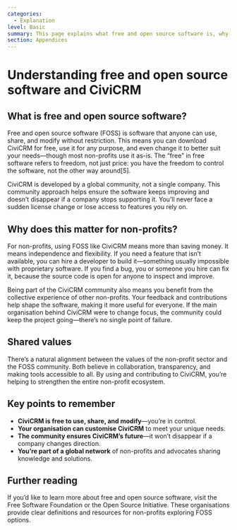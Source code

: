 ```yaml
---
categories:
  - Explanation  
level: Basic  
summary: This page explains what free and open source software is, why it matters for non-profits, and how CiviCRM’s open approach benefits your organisation.  
section: Appendices  
---
```


# Understanding free and open source software and CiviCRM

## What is free and open source software?

Free and open source software (FOSS) is software that anyone can use, share, and modify without restriction. This means you can download CiviCRM for free, use it for any purpose, and even change it to better suit your needs—though most non-profits use it as-is. The “free” in free software refers to freedom, not just price: you have the freedom to control the software, not the other way around[5].

CiviCRM is developed by a global community, not a single company. This community approach helps ensure the software keeps improving and doesn’t disappear if a company stops supporting it. You’ll never face a sudden license change or lose access to features you rely on.

## Why does this matter for non-profits?

For non-profits, using FOSS like CiviCRM means more than saving money. It means independence and flexibility. If you need a feature that isn’t available, you can hire a developer to build it—something usually impossible with proprietary software. If you find a bug, you or someone you hire can fix it, because the source code is open for anyone to inspect and improve.

Being part of the CiviCRM community also means you benefit from the collective experience of other non-profits. Your feedback and contributions help shape the software, making it more useful for everyone. If the main organisation behind CiviCRM were to change focus, the community could keep the project going—there’s no single point of failure.

## Shared values

There’s a natural alignment between the values of the non-profit sector and the FOSS community. Both believe in collaboration, transparency, and making tools accessible to all. By using and contributing to CiviCRM, you’re helping to strengthen the entire non-profit ecosystem.

## Key points to remember

- **CiviCRM is free to use, share, and modify**—you’re in control.
- **Your organisation can customise CiviCRM** to meet your unique needs.
- **The community ensures CiviCRM’s future**—it won’t disappear if a company changes direction.
- **You’re part of a global network** of non-profits and advocates sharing knowledge and solutions.

## Further reading

If you’d like to learn more about free and open source software, visit the Free Software Foundation or the Open Source Initiative. These organisations provide clear definitions and resources for non-profits exploring FOSS options.
